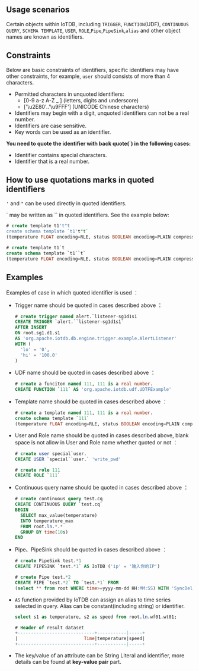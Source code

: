 <!--

    Licensed to the Apache Software Foundation (ASF) under one
    or more contributor license agreements.  See the NOTICE file
    distributed with this work for additional information
    regarding copyright ownership.  The ASF licenses this file
    to you under the Apache License, Version 2.0 (the
    "License"); you may not use this file except in compliance
    with the License.  You may obtain a copy of the License at
    
        http://www.apache.org/licenses/LICENSE-2.0
    
    Unless required by applicable law or agreed to in writing,
    software distributed under the License is distributed on an
    "AS IS" BASIS, WITHOUT WARRANTIES OR CONDITIONS OF ANY
    KIND, either express or implied.  See the License for the
    specific language governing permissions and limitations
    under the License.

-->



## Usage scenarios

Certain objects within IoTDB, including `TRIGGER`, `FUNCTION`(UDF), `CONTINUOUS QUERY`, `SCHEMA TEMPLATE`, `USER`, `ROLE`,`Pipe`,`PipeSink`,`alias` and other object names are known as identifiers.

## Constraints

Below are basic constraints of identifiers, specific identifiers may have other constraints, for example, `user` should consists of more than 4 characters. 

- Permitted characters in unquoted identifiers:
  - [0-9 a-z A-Z _ ] (letters, digits and underscore)
  - ['\u2E80'..'\u9FFF'] (UNICODE Chinese characters)
- Identifiers may begin with a digit, unquoted identifiers can not be a real number.
- Identifiers are case sensitive.
- Key words can be used as an identifier.

**You need to quote the identifier with back quote(`) in the following cases:**

- Identifier contains special characters.
- Identifier that is a real number.

## How to use quotations marks in quoted identifiers

`'` and `"` can be used directly in quoted identifiers.

` may be written as `` in quoted  identifiers. See the example below:

```SQL
# create template t1't"t
create schema template `t1't"t` 
(temperature FLOAT encoding=RLE, status BOOLEAN encoding=PLAIN compression=SNAPPY)

# create template t1`t
create schema template `t1``t` 
(temperature FLOAT encoding=RLE, status BOOLEAN encoding=PLAIN compression=SNAPPY)
```

## Examples

Examples of case in which quoted identifier is used ：

- Trigger name should be quoted in cases described above ：

  ```sql
  # create trigger named alert.`listener-sg1d1s1
  CREATE TRIGGER `alert.``listener-sg1d1s1`
  AFTER INSERT
  ON root.sg1.d1.s1
  AS 'org.apache.iotdb.db.engine.trigger.example.AlertListener'
  WITH (
    'lo' = '0', 
    'hi' = '100.0'
  )
  ```

- UDF name should be quoted in cases described above ：

  ```sql
  # create a funciton named 111, 111 is a real number.
  CREATE FUNCTION `111` AS 'org.apache.iotdb.udf.UDTFExample'
  ```

- Template name should be quoted in cases described above ：

  ```sql
  # create a template named 111, 111 is a real number.
  create schema template `111` 
  (temperature FLOAT encoding=RLE, status BOOLEAN encoding=PLAIN compression=SNAPPY)
  ```

- User and Role name should be quoted in cases described above, blank space is not allow in User and Role name whether quoted or not ：

  ```sql
  # create user special`user.
  CREATE USER `special``user.` 'write_pwd'
  
  # create role 111
  CREATE ROLE `111`
  ```

- Continuous query name should be quoted in cases described above ：

  ```sql
  # create continuous query test.cq
  CREATE CONTINUOUS QUERY `test.cq` 
  BEGIN 
    SELECT max_value(temperature) 
    INTO temperature_max 
    FROM root.ln.*.* 
    GROUP BY time(10s) 
  END
  ```

- Pipe、PipeSink should be quoted in cases described above ：

  ```sql
  # create PipeSink test.*1
  CREATE PIPESINK `test.*1` AS IoTDB ('ip' = '输入你的IP')
  
  # create Pipe test.*2
  CREATE PIPE `test.*2` TO `test.*1` FROM 
  (select ** from root WHERE time>=yyyy-mm-dd HH:MM:SS) WITH 'SyncDelOp' = 'true'
  ```

- `AS` function provided by IoTDB can assign an alias to time series selected in query. Alias can be constant(including string) or identifier.

  ```sql
  select s1 as temperature, s2 as speed from root.ln.wf01.wt01;
  
  # Header of result dataset
  +-----------------------------+-----------|-----+
  |                         Time|temperature|speed|
  +-----------------------------+-----------|-----+
  ```

- The key/value of an attribute can be String Literal and identifier, more details can be found at **key-value pair** part. 




